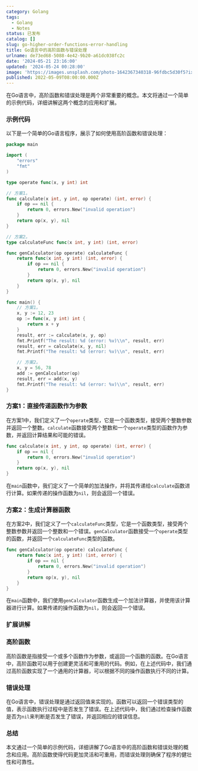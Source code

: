```yaml
---
category: Golang
tags:
  - Golang
  - Notes
status: 已发布
catalog: []
slug: go-higher-order-functions-error-handling
title: Go语言中的高阶函数与错误处理
urlname: de73ed68-5088-4e42-9b20-a61dc038fc2c
date: '2024-05-21 23:16:00'
updated: '2024-05-24 00:28:00'
image: 'https://images.unsplash.com/photo-1642367340318-96fdbc5d30f5?ixlib=rb-4.0.3&q=85&fm=jpg&crop=entropy&cs=srgb'
published: 2022-05-09T08:00:00.000Z
---
```


在Go语言中，高阶函数和错误处理是两个非常重要的概念。本文将通过一个简单的示例代码，详细讲解这两个概念的应用和扩展。


### 示例代码


以下是一个简单的Go语言程序，展示了如何使用高阶函数和错误处理：


```go
package main

import (
	"errors"
	"fmt"
)

type operate func(x, y int) int

// 方案1。
func calculate(x int, y int, op operate) (int, error) {
	if op == nil {
		return 0, errors.New("invalid operation")
	}
	return op(x, y), nil
}

// 方案2。
type calculateFunc func(x int, y int) (int, error)

func genCalculator(op operate) calculateFunc {
	return func(x int, y int) (int, error) {
		if op == nil {
			return 0, errors.New("invalid operation")
		}
		return op(x, y), nil
	}
}

func main() {
	// 方案1。
	x, y := 12, 23
	op := func(x, y int) int {
		return x + y
	}
	result, err := calculate(x, y, op)
	fmt.Printf("The result: %d (error: %v)\\n", result, err)
	result, err = calculate(x, y, nil)
	fmt.Printf("The result: %d (error: %v)\\n", result, err)

	// 方案2。
	x, y = 56, 78
	add := genCalculator(op)
	result, err = add(x, y)
	fmt.Printf("The result: %d (error: %v)\\n", result, err)
}

```


### 方案1：直接传递函数作为参数


在方案1中，我们定义了一个`operate`类型，它是一个函数类型，接受两个整数参数并返回一个整数。`calculate`函数接受两个整数和一个`operate`类型的函数作为参数，并返回计算结果和可能的错误。


```go
func calculate(x int, y int, op operate) (int, error) {
	if op == nil {
		return 0, errors.New("invalid operation")
	}
	return op(x, y), nil
}

```


在`main`函数中，我们定义了一个简单的加法操作，并将其传递给`calculate`函数进行计算。如果传递的操作函数为`nil`，则会返回一个错误。


### 方案2：生成计算器函数


在方案2中，我们定义了一个`calculateFunc`类型，它是一个函数类型，接受两个整数参数并返回一个整数和一个错误。`genCalculator`函数接受一个`operate`类型的函数，并返回一个`calculateFunc`类型的函数。


```go
func genCalculator(op operate) calculateFunc {
	return func(x int, y int) (int, error) {
		if op == nil {
			return 0, errors.New("invalid operation")
		}
		return op(x, y), nil
	}
}

```


在`main`函数中，我们使用`genCalculator`函数生成一个加法计算器，并使用该计算器进行计算。如果传递的操作函数为`nil`，则会返回一个错误。


### 扩展讲解


### 高阶函数


高阶函数是指接受一个或多个函数作为参数，或返回一个函数的函数。在Go语言中，高阶函数可以用于创建更灵活和可重用的代码。例如，在上述代码中，我们通过高阶函数实现了一个通用的计算器，可以根据不同的操作函数执行不同的计算。


### 错误处理


在Go语言中，错误处理是通过返回值来实现的。函数可以返回一个错误类型的值，表示函数执行过程中是否发生了错误。在上述代码中，我们通过检查操作函数是否为`nil`来判断是否发生了错误，并返回相应的错误信息。


### 总结


本文通过一个简单的示例代码，详细讲解了Go语言中的高阶函数和错误处理的概念和应用。高阶函数使得代码更加灵活和可重用，而错误处理则确保了程序的健壮性和可靠性。

